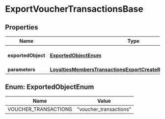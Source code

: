 

# ExportVoucherTransactionsBase


## Properties

| Name | Type | Description | Notes |
|------------ | ------------- | ------------- | -------------|
|**exportedObject** | [**ExportedObjectEnum**](#ExportedObjectEnum) | The type of object to be exported. |  |
|**parameters** | [**LoyaltiesMembersTransactionsExportCreateRequestBodyParameters**](LoyaltiesMembersTransactionsExportCreateRequestBodyParameters.md) |  |  [optional] |



## Enum: ExportedObjectEnum

| Name | Value |
|---- | -----|
| VOUCHER_TRANSACTIONS | &quot;voucher_transactions&quot; |



